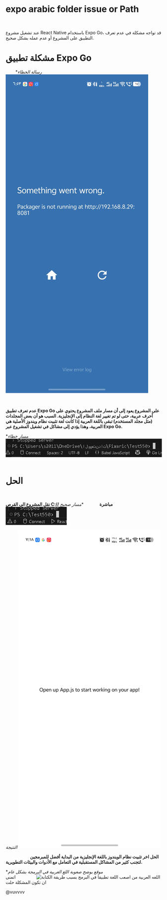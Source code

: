 # expo arabic folder issue or Path
&nbsp;&nbsp;&nbsp;
&nbsp;&nbsp;&nbsp;

عند تشغيل مشروع React Native باستخدام Expo Go، قد تواجه مشكلة في عدم تعرف التطبيق على المشروع أو عدم عمله بشكل صحيح.
&nbsp;&nbsp;&nbsp;
&nbsp;&nbsp;&nbsp;


# مشكلة تطبيق Expo Go 

&nbsp;&nbsp;&nbsp;
&nbsp;&nbsp;&nbsp;
**رسالة الخطاء*
![رسالة الخطاء من التطبيق ](Im/فشل_wrong.jpg)

&nbsp;&nbsp;&nbsp;
&nbsp;&nbsp;&nbsp;
&nbsp;&nbsp;&nbsp;
&nbsp;&nbsp;&nbsp;
&nbsp;&nbsp;&nbsp;
&nbsp;&nbsp;&nbsp;
&nbsp;&nbsp;&nbsp;


**عدم تعرف تطبيق Expo Go على المشروع يعود إلى أن مسار ملف المشروع يحتوي على أحرف عربية، حتى لو تم تغيير لغة النظام إلى الإنجليزية. السبب هو أن بعض المجلدات (مثل مجلد المستخدم) تبقى باللغة العربية إذا كانت لغة تثبيت نظام ويندوز الأصلية هي العربية، وهذا يؤدي إلى مشاكل في تشغيل المشروع عبر Expo Go.**


**مسار خطاء*
![السبب](Im/مسار_يوجد_فيه_كلمة_عربية.JPG)
&nbsp;&nbsp;&nbsp;
&nbsp;&nbsp;&nbsp;
&nbsp;&nbsp;&nbsp;
&nbsp;&nbsp;&nbsp;
&nbsp;&nbsp;&nbsp;


 # الحل 
 &nbsp;&nbsp;&nbsp;
 &nbsp;&nbsp;&nbsp;

 
  **نقل المشروع الى القرص C:// مباشرة**
  &nbsp;&nbsp;&nbsp;
  &nbsp;&nbsp;&nbsp;
 &nbsp;&nbsp;&nbsp;
**مسار صحيح*
  ![الحل تجنب مسار يوجد به كلمة عربية ](Im/مسار_مباشر_من_C.JPG)
 &nbsp;&nbsp;&nbsp;
&nbsp;&nbsp;&nbsp;
&nbsp;&nbsp;&nbsp;
&nbsp;&nbsp;&nbsp;
&nbsp;&nbsp;&nbsp;
&nbsp;&nbsp;&nbsp;
&nbsp;&nbsp;&nbsp;
&nbsp;&nbsp;&nbsp;


*النتيجة*
 ![البرنامج يعمل بشكل جيد بعد تغير المسار ](Im/work_fine.jpg)

 &nbsp;&nbsp;&nbsp;
 &nbsp;&nbsp;&nbsp;
 &nbsp;&nbsp;&nbsp;
 &nbsp;&nbsp;&nbsp;
 &nbsp;&nbsp;&nbsp;
 **الحل اخر تثبيت نظام الويندوز باللغة الإنجليزية من البداية أفضل للمبرمجين لتجنب كثير من المشاكل المستقبلية في التعامل مع الأدوات والبيئات التطويرية.**
&nbsp;&nbsp;&nbsp;
&nbsp;&nbsp;&nbsp;


**موقع يوضح صعوبة اللغ العربية في البرمجة بشكل عام*
![اللغه العربية من اصعب اللغة تطبيقا في البرمج بسبب طريقة الكتابة ](https://www.w3.org/International/alreq/images/laam-alef-ligature.png)
&nbsp;&nbsp;&nbsp;
&nbsp;&nbsp;&nbsp;
&nbsp;&nbsp;&nbsp;
&nbsp;&nbsp;&nbsp;
اتمنى ان تكون المشكلة حلت 

@vuvvvv



 
